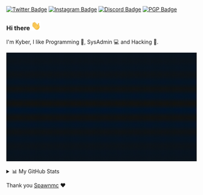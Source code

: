 [![Twitter Badge](https://img.shields.io/badge/-@kyb3rcipher-962ac3?style=flat-square&labelColor=1f2229&logo=twitter&logoColor=white)](https://twitter.com/intent/follow?screen_name=gaelkrz)
[![Instagram Badge](https://img.shields.io/badge/-@kyb3rcipher-962ac3?style=flat-square&labelColor=1f2229&logo=instagram&logoColor=white)](https://www.instagram.com/kyb3rcipher)
[![Discord Badge](https://img.shields.io/badge/-@kyb3rcipher-962ac3?style=flat-square&labelColor=1f2229&logo=discord&logoColor=white)]()
[![PGP Badge](https://img.shields.io/keybase/pgp/kyb3rcipher?style=flat-square&labelColor=1f2229&logo=keybase&logoColor=white&color=962ac3)](https://keybase.io/kyb3rcipher)
### Hi there <img src="hand.gif" width="25px">

I'm Kyber, I like Programming :blue_book:, SysAdmin :computer: and Hacking :angel:.

![Banner](banner.gif)

<details>
<summary>📊 My GitHub Stats</summary>
<br>

![GitHub Stats](https://github-readme-stats.vercel.app/api?username=kyb3rcipher&show_icons=true&theme=tokyonight&include_all_commits=false)
![GitHub Top](https://github-readme-stats.vercel.app/api/top-langs/?username=kyb3rcipher&show_icons=true&include_all_commits=true&hide_border=false&theme=tokyonight&layout=compact)

<a href="https://gitstats.me/kyb3rcipher" target="_blank">My Git Stats</a>

<a href="https://skyline.github.com/kyb3rcipher/2021" target="_blank">My GitHub 2021 Skyline</a>

<b>Note:</b> These metrics do not take into account my other repositories hosted by [kyb3r alt](https://github.com/kyb3rcipheralt). The top languages is only a metric of the languages my public code consists of and doesn't reflect experience or skill level.

<details>
  <summary>🔥 My GitHub Streaks</summary>
  <br>
    <img src="https://github-readme-streak-stats.herokuapp.com?user=kyb3rcipher&theme=tokyonight&date_format=M%20j%5B%2C%20Y%5D&fire=EC0101" height="192px"/>
</details>

</details>

Thank you [Spawnmc](https://github.com/spawmc) :heart: